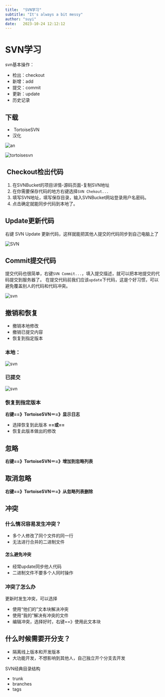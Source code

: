 ```yaml
---
title:  "SVN学习"
subtitle: "It's always a bit messy"
author: "suyi"
date:   2023-10-24 12:12:12
---
```


# SVN学习

svn基本操作：

- 检出：checkout
- 新增：add
- 提交：commit
- 更新：update
- 历史记录

## 下载

-  TortoiseSVN  
- 汉化

![an](../assets/syzeiMNr8LIXg3h.jpg)

![tortoisesvn](../assets/AMzlLDkThOavoUX.jpg)



##    Checkout检出代码 

1. 在SVNBucket的项目详情-源码页面-复制SVN地址
2. 在你需要保存代码的地方右键选择`SVN Chekout...`
3. 填写SVN地址，填写保存目录，输入SVNBucket网站登录用户名密码。
4. 点击确定就能同步代码到本地了。



## Update更新代码 

右键 SVN Update 更新代码，这样就能把其他人提交的代码同步到自己电脑上了 

![SVN](../assets/jxpm0tah.gif)



## Commit提交代码 

提交代码也很简单，右键`SVN Commit...`，填入提交描述，就可以把本地提交的代码提交到服务器了。 在提交代码前我们应该`update`下代码，这是个好习惯，可以避免覆盖别人的代码和代码冲突。 

![svn](../assets/jxpm0ynx.gif)  

## 撤销和恢复

- 撤销本地修改
- 撤销已提交内容
- 恢复到指定版本

### 本地：

![svn](../assets/jxpm1l0x.gif)

### 已提交

![svn](../assets/jxpm1px7.gif)



### 恢复到指定版本  

 **右键==》TortoiseSVN＝=》显示日志**

- 选择恢复到此版本   **==或==**
- 恢复此版本做出的修改



## 忽略

 **右键==》TortoiseSVN＝=》增加到忽略列表**

## 取消忽略

**右键==》TortoiseSVN＝=》从忽略列表删除**



## 冲突

### 什么情况容易发生冲突？

- 多个人修改了同个文件的同一行
- 无法进行合并的二进制文件

#### 怎么避免冲突

- 经常update同步他人代码
- 二进制文件不要多个人同时操作

### 冲突了怎么办

更新时发生冲突，可以选择

- 使用“他们的”文本块解决冲突
- 使用“我的”解决有冲突的文件
- 编辑冲突，选择好时，右键==》使用此文本块

## 什么时候需要开分支？

- 隔离线上版本和开发版本
- 大功能开发，不想影响到其他人，自己独立开个分支去开发

SVN经典目录结构

- trunk
- branches
- tags